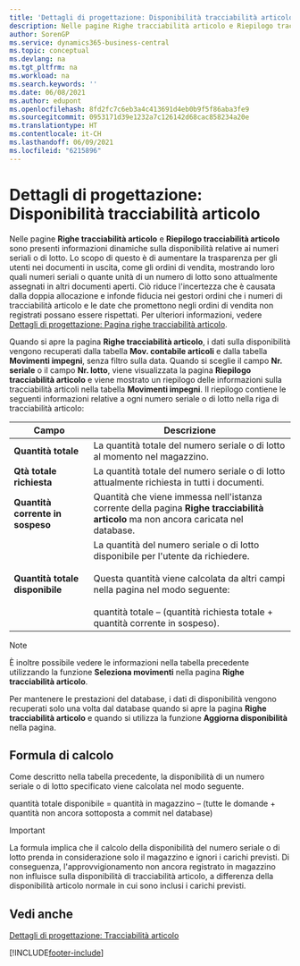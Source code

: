```yaml
---
title: 'Dettagli di progettazione: Disponibilità tracciabilità articolo | Microsoft Docs'
description: Nelle pagine Righe tracciabilità articolo e Riepilogo tracciabilità articolo sono presenti informazioni dinamiche sulla disponibilità relative ai numeri seriali o di lotto. Lo scopo di questo è di aumentare la trasparenza per gli utenti nei documenti in uscita, come gli ordini di vendita, mostrando loro quali numeri seriali o quante unità di un numero di lotto sono attualmente assegnati in altri documenti aperti.
author: SorenGP
ms.service: dynamics365-business-central
ms.topic: conceptual
ms.devlang: na
ms.tgt_pltfrm: na
ms.workload: na
ms.search.keywords: ''
ms.date: 06/08/2021
ms.author: edupont
ms.openlocfilehash: 8fd2fc7c6eb3a4c413691d4eb0b9f5f86aba3fe9
ms.sourcegitcommit: 0953171d39e1232a7c126142d68cac858234a20e
ms.translationtype: HT
ms.contentlocale: it-CH
ms.lasthandoff: 06/09/2021
ms.locfileid: "6215896"
---
```

# <a name="design-details-item-tracking-availability"></a>Dettagli di progettazione: Disponibilità tracciabilità articolo
Nelle pagine **Righe tracciabilità articolo** e **Riepilogo tracciabilità articolo** sono presenti informazioni dinamiche sulla disponibilità relative ai numeri seriali o di lotto. Lo scopo di questo è di aumentare la trasparenza per gli utenti nei documenti in uscita, come gli ordini di vendita, mostrando loro quali numeri seriali o quante unità di un numero di lotto sono attualmente assegnati in altri documenti aperti. Ciò riduce l'incertezza che è causata dalla doppia allocazione e infonde fiducia nei gestori ordini che i numeri di tracciabilità articolo e le date che promettono negli ordini di vendita non registrati possano essere rispettati. Per ulteriori informazioni, vedere [Dettagli di progettazione: Pagina righe tracciabilità articolo](design-details-item-tracking-lines-window.md).  

 Quando si apre la pagina **Righe tracciabilità articolo**, i dati sulla disponibilità vengono recuperati dalla tabella **Mov. contabile articoli** e dalla tabella **Movimenti impegni**, senza filtro sulla data. Quando si sceglie il campo **Nr. seriale** o il campo **Nr. lotto**, viene visualizzata la pagina **Riepilogo tracciabilità articolo** e viene mostrato un riepilogo delle informazioni sulla tracciabilità articoli nella tabella **Movimenti impegni**. Il riepilogo contiene le seguenti informazioni relative a ogni numero seriale o di lotto nella riga di tracciabilità articolo:  

|Campo|Descrizione|  
|---------------------------------|---------------------------------------|  
|**Quantità totale**|La quantità totale del numero seriale o di lotto al momento nel magazzino.|  
|**Qtà totale richiesta**|La quantità totale del numero seriale o di lotto attualmente richiesta in tutti i documenti.|  
|**Quantità corrente in sospeso**|Quantità che viene immessa nell'istanza corrente della pagina **Righe tracciabilità articolo** ma non ancora caricata nel database.|  
|**Quantità totale disponibile**|La quantità del numero seriale o di lotto disponibile per l'utente da richiedere.<br /><br /> Questa quantità viene calcolata da altri campi nella pagina nel modo seguente:<br /><br /> quantità totale – (quantità richiesta totale + quantità corrente in sospeso).|  

> [!NOTE]  
>  È inoltre possibile vedere le informazioni nella tabella precedente utilizzando la funzione **Seleziona movimenti** nella pagina **Righe tracciabilità articolo**.  

 Per mantenere le prestazioni del database, i dati di disponibilità vengono recuperati solo una volta dal database quando si apre la pagina **Righe tracciabilità articolo** e quando si utilizza la funzione **Aggiorna disponibilità** nella pagina.  

## <a name="calculation-formula"></a>Formula di calcolo  
 Come descritto nella tabella precedente, la disponibilità di un numero seriale o di lotto specificato viene calcolata nel modo seguente.  

 quantità totale disponibile = quantità in magazzino – (tutte le domande + quantità non ancora sottoposta a commit nel database)  

> [!IMPORTANT]  
>  La formula implica che il calcolo della disponibilità del numero seriale o di lotto prenda in considerazione solo il magazzino e ignori i carichi previsti. Di conseguenza, l'approvvigionamento non ancora registrato in magazzino non influisce sulla disponibilità di tracciabilità articolo, a differenza della disponibilità articolo normale in cui sono inclusi i carichi previsti.  

## <a name="see-also"></a>Vedi anche  
 [Dettagli di progettazione: Tracciabilità articolo](design-details-item-tracking.md)


[!INCLUDE[footer-include](includes/footer-banner.md)]